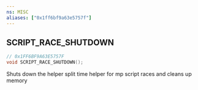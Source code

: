 ```yaml
---
ns: MISC
aliases: ["0x1ff6bf9a63e5757f"]
---
```

## SCRIPT_RACE_SHUTDOWN

```c
// 0x1FF6BF9A63E5757F
void SCRIPT_RACE_SHUTDOWN();
```

Shuts down the helper split time helper for mp script races and cleans up memory

